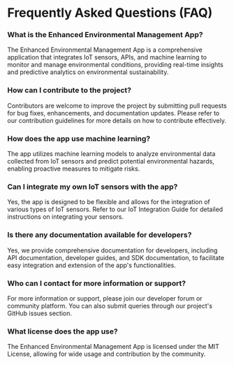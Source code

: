 
# Frequently Asked Questions (FAQ)

### What is the Enhanced Environmental Management App?
The Enhanced Environmental Management App is a comprehensive application that integrates IoT sensors, APIs, and machine learning to monitor and manage environmental conditions, providing real-time insights and predictive analytics on environmental sustainability.

### How can I contribute to the project?
Contributors are welcome to improve the project by submitting pull requests for bug fixes, enhancements, and documentation updates. Please refer to our contribution guidelines for more details on how to contribute effectively.

### How does the app use machine learning?
The app utilizes machine learning models to analyze environmental data collected from IoT sensors and predict potential environmental hazards, enabling proactive measures to mitigate risks.

### Can I integrate my own IoT sensors with the app?
Yes, the app is designed to be flexible and allows for the integration of various types of IoT sensors. Refer to our IoT Integration Guide for detailed instructions on integrating your sensors.

### Is there any documentation available for developers?
Yes, we provide comprehensive documentation for developers, including API documentation, developer guides, and SDK documentation, to facilitate easy integration and extension of the app's functionalities.

### Who can I contact for more information or support?
For more information or support, please join our developer forum or community platform. You can also submit queries through our project's GitHub issues section.

### What license does the app use?
The Enhanced Environmental Management App is licensed under the MIT License, allowing for wide usage and contribution by the community.
